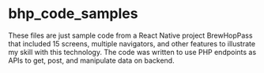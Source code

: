 # bhp_code_samples

These files are just sample code from a React Native project BrewHopPass that included 15 screens, multiple navigators, and other features to illustrate my skill with this 
technology. The code was written to use PHP endpoints as APIs to get, post, and manipulate data on backend. 
